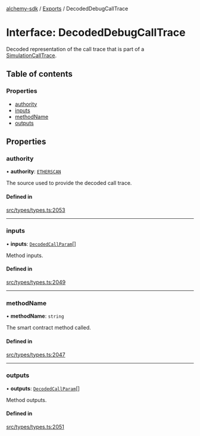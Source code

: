 [alchemy-sdk](../README.md) / [Exports](../modules.md) / DecodedDebugCallTrace

# Interface: DecodedDebugCallTrace

Decoded representation of the call trace that is part of a
[SimulationCallTrace](SimulationCallTrace.md).

## Table of contents

### Properties

- [authority](DecodedDebugCallTrace.md#authority)
- [inputs](DecodedDebugCallTrace.md#inputs)
- [methodName](DecodedDebugCallTrace.md#methodname)
- [outputs](DecodedDebugCallTrace.md#outputs)

## Properties

### authority

• **authority**: [`ETHERSCAN`](../enums/DecodingAuthority.md#etherscan)

The source used to provide the decoded call trace.

#### Defined in

[src/types/types.ts:2053](https://github.com/alchemyplatform/alchemy-sdk-js/blob/e05babb/src/types/types.ts#L2053)

___

### inputs

• **inputs**: [`DecodedCallParam`](DecodedCallParam.md)[]

Method inputs.

#### Defined in

[src/types/types.ts:2049](https://github.com/alchemyplatform/alchemy-sdk-js/blob/e05babb/src/types/types.ts#L2049)

___

### methodName

• **methodName**: `string`

The smart contract method called.

#### Defined in

[src/types/types.ts:2047](https://github.com/alchemyplatform/alchemy-sdk-js/blob/e05babb/src/types/types.ts#L2047)

___

### outputs

• **outputs**: [`DecodedCallParam`](DecodedCallParam.md)[]

Method outputs.

#### Defined in

[src/types/types.ts:2051](https://github.com/alchemyplatform/alchemy-sdk-js/blob/e05babb/src/types/types.ts#L2051)
